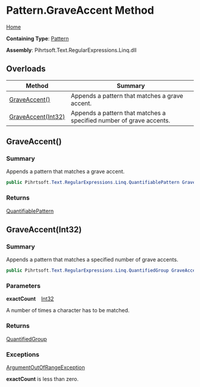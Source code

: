 # Pattern\.GraveAccent Method

[Home](../../../../../../README.md)

**Containing Type**: [Pattern](../README.md)

**Assembly**: Pihrtsoft\.Text\.RegularExpressions\.Linq\.dll

## Overloads

| Method | Summary |
| ------ | ------- |
| [GraveAccent()](#Pihrtsoft_Text_RegularExpressions_Linq_Pattern_GraveAccent) | Appends a pattern that matches a grave accent\. |
| [GraveAccent(Int32)](#Pihrtsoft_Text_RegularExpressions_Linq_Pattern_GraveAccent_System_Int32_) | Appends a pattern that matches a specified number of grave accents\. |

## GraveAccent\(\) <a name="Pihrtsoft_Text_RegularExpressions_Linq_Pattern_GraveAccent"></a>

### Summary

Appends a pattern that matches a grave accent\.

```csharp
public Pihrtsoft.Text.RegularExpressions.Linq.QuantifiablePattern GraveAccent()
```

### Returns

[QuantifiablePattern](../../QuantifiablePattern/README.md)

## GraveAccent\(Int32\) <a name="Pihrtsoft_Text_RegularExpressions_Linq_Pattern_GraveAccent_System_Int32_"></a>

### Summary

Appends a pattern that matches a specified number of grave accents\.

```csharp
public Pihrtsoft.Text.RegularExpressions.Linq.QuantifiedGroup GraveAccent(int exactCount)
```

### Parameters

**exactCount** &ensp; [Int32](https://docs.microsoft.com/en-us/dotnet/api/system.int32)

A number of times a character has to be matched\.

### Returns

[QuantifiedGroup](../../QuantifiedGroup/README.md)

### Exceptions

[ArgumentOutOfRangeException](https://docs.microsoft.com/en-us/dotnet/api/system.argumentoutofrangeexception)

**exactCount** is less than zero\.

